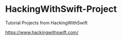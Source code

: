 # HackingWithSwift-Project

Tutorial Projects from HackingWithSwift

https://www.hackingwithswift.com/
